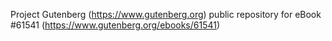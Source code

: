 Project Gutenberg (https://www.gutenberg.org) public repository for
eBook #61541 (https://www.gutenberg.org/ebooks/61541)
